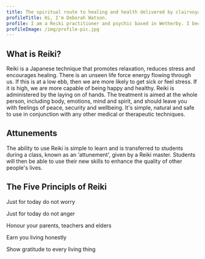```yaml
---
title: The spiritual route to healing and health delivered by clairvoyant and Reiki Master Deborah Watson.
profileTitle: Hi, I'm Deborah Watson.
profile: I am a Reiki practitioner and psychic based in Wetherby. I became a qualified Reiki Master in 2013 after five years of study and, as well as healing others, I pass on the gift of knowledge through teaching, or 'attunements'. I also give psychic and spiritual readings using the tarot, crystals or personal objects that people bring to me.
profileImage: /img/profile-pic.jpg
---
```


## What is Reiki?

Reiki is a Japanese technique that promotes relaxation, reduces stress and encourages healing. There is an unseen life force energy flowing through us. If this is at a low ebb, then we are more likely to get sick or feel stress. If it is high, we are more capable of being happy and healthy. Reiki is administered by the laying on of hands. The treatment is aimed at the whole person, including body, emotions, mind and spirit, and should leave you with feelings of peace, security and wellbeing. It's simple, natural and safe to use in conjunction with any other medical or therapeutic techniques.

## Attunements

The ability to use Reiki is simple to learn and is transferred to students during a class, known as an ‘attunement', given by a Reiki master. Students will then be able to use their new skills to enhance the quality of other people's lives.

## The Five Principls of Reiki

<div class="u-centered">
Just for today do not worry

Just for today do not anger

Honour your parents, teachers and elders

Earn you living honestly

Show gratitude to every living thing
</div>
